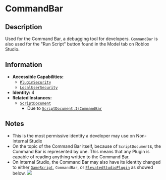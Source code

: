 # CommandBar

## Description
Used for the Command Bar, a debugging tool for developers. `CommandBar` is also used for the "Run Script" button found in the Model tab on Roblox Studio.

## Information
- **Accessible Capabilities:**
  - [`PluginSecurity`](../Capabilities/1%20-%20PluginSecurity.md)
  - [`LocalUserSecurity`](../Capabilities/3%20-%20LocalUserSecurity.md)
- **Identity:** 4
- **Related Instances:**
  - [`ScriptDocument`](https://create.roblox.com/docs/reference/engine/classes/ScriptDocument)
    - Due to [`ScriptDocument.IsCommandBar`](https://create.roblox.com/docs/reference/engine/classes/ScriptDocument#IsCommandBar)

## Notes
- This is the most permissive identity a developer may use on Non-Internal Studio
- On the topic of the Command Bar itself, because of `ScriptDocument`s, the Command Bar is represented by one. This means that any Plugin is capable of reading anything written to the Command Bar.
- On Internal Studio, the Command Bar may also have its identity changed to either [`GameScript`](02%20-%20GameScript.md), `CommandBar`, or [`ElevatedStudioPlugin`](06%20-%20ElevatedStudioPlugin.md) as showed below. ![](https://i.imgur.com/6rEwlQF.png)
